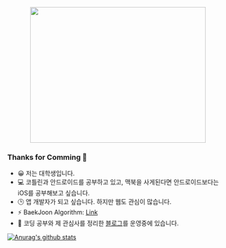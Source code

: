 <p align = "center">
  <img src = "https://user-images.githubusercontent.com/55151796/99466409-b50c4e00-297f-11eb-9712-d3db44b08ffa.jpeg" width = "400" height="310" >
</p>

### Thanks for Comming 👋

<!--
**E-know/E-know** is a ✨ _special_ ✨ repository because its `README.md` (this file) appears on your GitHub profile.

Here are some ideas to get you started:
-->


- 😀 저는 대학생입니다.
- 💻 코틀린과 안드로이드를 공부하고 있고, 맥북을 사게된다면 안드로이드보다는 iOS를 공부해보고 싶습니다.
- 🕒 앱 개발자가 되고 싶습니다. 하지만 웹도 관심이 많습니다.
- ⚡ BaekJoon Algorithm: [Link](https://www.acmicpc.net/user/eknow25)
- 💬 코딩 공부와 제 관심사를 정리한 [블로그](https://slowsure.tistory.com/)를 운영중에 있습니다.
<!--
- 💬 Ask me about ...
- 📫 How to reach me: ...
- 😄 Pronouns: ...
- ⚡ Fun fact: ...
-->

[![Anurag's github stats](https://github-readme-stats.vercel.app/api?username=E-know&show_icons=true&theme=dracula)](https://github.com/anuraghazra/github-readme-stats)

<!--
[![Top Langs](https://github-readme-stats.vercel.app/api/top-langs/?username=E-know)](https://github.com/anuraghazra/github-readme-stats)
-->
